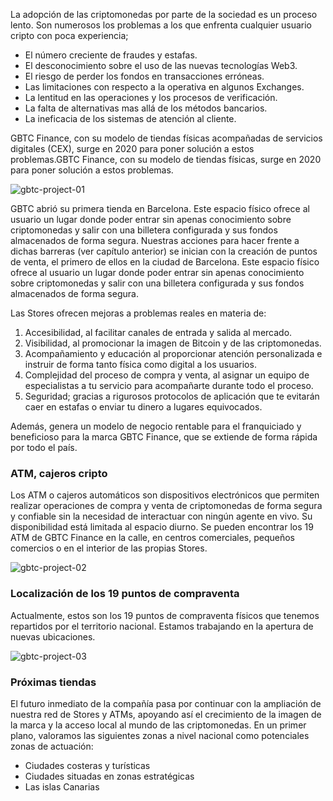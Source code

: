 La adopción de las criptomonedas por parte de la sociedad es un proceso lento. Son numerosos los problemas a los que enfrenta cualquier usuario cripto con poca experiencia;

- El número creciente de fraudes y estafas.
- El desconocimiento sobre el uso de las nuevas tecnologías Web3.
- El riesgo de perder los fondos en transacciones erróneas.
- Las limitaciones con respecto a la operativa en algunos Exchanges.
- La lentitud en las operaciones y los procesos de verificación.
- La falta de alternativas mas allá de los métodos bancarios.
- La ineficacia de los sistemas de atención al cliente.

GBTC Finance, con su modelo de tiendas físicas acompañadas de servicios digitales (CEX), surge en 2020 para poner solución a estos problemas.GBTC Finance, con su modelo de tiendas físicas, surge en 2020 para poner solución a estos problemas.

![gbtc-project-01](https://d1ddeojt5lrj1t.cloudfront.net/launchpads/gbtc/gbtc-project-01.png)

GBTC abrió su primera tienda en Barcelona. Este espacio físico ofrece al usuario un lugar donde poder entrar sin apenas conocimiento sobre criptomonedas y salir con una billetera configurada y sus fondos almacenados de forma segura. Nuestras acciones para hacer frente a dichas barreras (ver capítulo anterior) se inician con la creación de puntos de venta, el primero de ellos en la ciudad de Barcelona. Este espacio físico ofrece al usuario un lugar donde poder entrar sin apenas conocimiento sobre criptomonedas y salir con una billetera configurada y sus fondos almacenados de forma segura.

Las Stores ofrecen mejoras a problemas reales en materia de:

1. Accesibilidad, al facilitar canales de entrada y salida al mercado.
2. Visibilidad, al promocionar la imagen de Bitcoin y de las criptomonedas.
3. Acompañamiento y educación al proporcionar atención personalizada e instruir de forma tanto física como digital a los usuarios.
4. Complejidad del proceso de compra y venta, al asignar un equipo de especialistas a tu servicio para acompañarte durante todo el proceso.
5. Seguridad; gracias a rigurosos protocolos de aplicación que te evitarán caer en estafas o enviar tu dinero a lugares equivocados.

Además, genera un modelo de negocio rentable para el franquiciado y beneficioso para la marca GBTC Finance, que se extiende de forma rápida por todo el país.

### ATM, cajeros cripto

Los ATM o cajeros automáticos son dispositivos electrónicos que permiten realizar operaciones de compra y venta de criptomonedas de forma segura y confiable sin la necesidad de interactuar con ningún agente en vivo. Su disponibilidad está limitada al espacio diurno.
Se pueden encontrar los 19 ATM de GBTC Finance en la calle, en centros comerciales, pequeños comercios o en el interior de las propias Stores.

![gbtc-project-02](https://d1ddeojt5lrj1t.cloudfront.net/launchpads/gbtc/gbtc-project-02.jpg)

### Localización de los 19 puntos de compraventa

Actualmente, estos son los 19 puntos de compraventa físicos que tenemos repartidos por el territorio nacional. Estamos trabajando en la apertura de nuevas ubicaciones.

![gbtc-project-03](https://d1ddeojt5lrj1t.cloudfront.net/launchpads/gbtc/gbtc-project-03.jpg)

### Próximas tiendas

El futuro inmediato de la compañía pasa por continuar con la ampliación de nuestra red de Stores y ATMs, apoyando así el crecimiento de la imagen de la marca y la acceso local al mundo de las criptomonedas.
En un primer plano, valoramos las siguientes zonas a nivel nacional como potenciales zonas de actuación:

- Ciudades costeras y turísticas
- Ciudades situadas en zonas estratégicas
- Las islas Canarias
